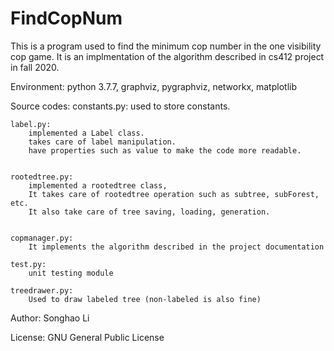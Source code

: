 # FindCopNum
This is a program used to find the minimum cop number in the one visibility cop game. 
It is an implmentation of the algorithm described in cs412 project in fall 2020.

Environment:
	python 3.7.7,
	graphviz,
	pygraphviz,
	networkx,
	matplotlib

Source codes:
	constants.py: 
		used to store constants.

	label.py: 
		implemented a Label class.
		takes care of label manipulation. 
		have properties such as value to make the code more readable.
		

	rootedtree.py: 
		implemented a rootedtree class, 
		It takes care of rootedtree operation such as subtree, subForest, etc. 
		It also take care of tree saving, loading, generation. 


	copmanager.py:
		It implements the algorithm described in the project documentation

	test.py:
		unit testing module
	
	treedrawer.py:
		Used to draw labeled tree (non-labeled is also fine)
	

Author:
	Songhao Li

License:
	GNU General Public License